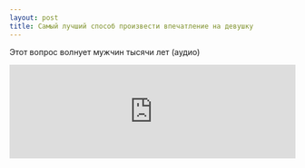 ```yaml
---
layout: post
title: Самый лучший способ произвести впечатление на девушку
---
```


Этот вопрос волнует мужчин тысячи лет (аудио)

<iframe width="100%" height="166" scrolling="no" frameborder="no" src="https://w.soundcloud.com/player/?url=https%3A//api.soundcloud.com/tracks/220360736&amp;color=ff5500&amp;auto_play=false&amp;hide_related=false&amp;show_comments=true&amp;show_user=true&amp;show_reposts=false"></iframe>